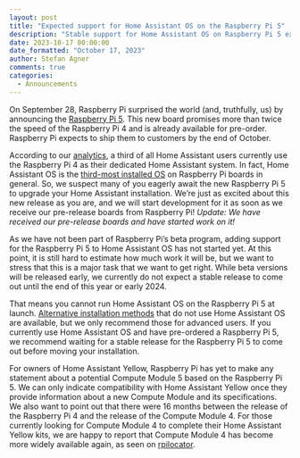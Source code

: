 ```yaml
---
layout: post
title: "Expected support for Home Assistant OS on the Raspberry Pi 5"
description: "Stable support for Home Assistant OS on Raspberry Pi 5 expected end 2023/early 2024"
date: 2023-10-17 00:00:00
date_formatted: "October 17, 2023"
author: Stefan Agner
comments: true
categories:
  - Announcements
---
```

On September 28, Raspberry Pi surprised the world (and, truthfully, us) by announcing the [Raspberry Pi 5](https://www.raspberrypi.com/news/introducing-raspberry-pi-5/). This new board promises more than twice the speed of the Raspberry Pi 4 and is already available for pre-order. Raspberry Pi expects to ship them to customers by the end of October.

According to our [analytics](https://analytics.home-assistant.io/), a third of all Home Assistant users currently use the Raspberry Pi 4 as their dedicated Home Assistant system. In fact, Home Assistant OS is the [third-most installed OS](https://rpi-imager-stats.raspberrypi.com/) on Raspberry Pi boards in general. So, we suspect many of you eagerly await the new Raspberry Pi 5 to upgrade your Home Assistant installation. We’re just as excited about this new release as you are, and we will start development for it as soon as we receive our pre-release boards from Raspberry Pi! *Update: We have received our pre-release boards and have started work on it!*

As we have not been part of Raspberry Pi’s beta program, adding support for the Raspberry Pi 5 to Home Assistant OS has not started yet. At this point, it is still hard to estimate how much work it will be, but we want to stress that this is a major task that we want to get right. While beta versions will be released early, we currently do not expect a stable release to come out until the end of this year or early 2024.

That means you cannot run Home Assistant OS on the Raspberry Pi 5 at launch. [Alternative installation methods](/installation/) that do not use Home Assistant OS are available, but we only recommend those for advanced users. If you currently use Home Assistant OS and have pre-ordered a Raspberry Pi 5, we recommend waiting for a stable release for the Raspberry Pi 5 to come out before moving your installation.

For owners of Home Assistant Yellow, Raspberry Pi has yet to make any statement about a potential Compute Module 5 based on the Raspberry Pi 5. We can only indicate compatibility with Home Assistant Yellow once they provide information about a new Compute Module and its specifications. We also want to point out that there were 16 months between the release of the Raspberry Pi 4 and the release of the Compute Module 4. For those currently looking for Compute Module 4 to complete their Home Assistant Yellow kits, we are happy to report that Compute Module 4 has become more widely available again, as seen on [rpilocator](https://rpilocator.com/?cat=CM4).
